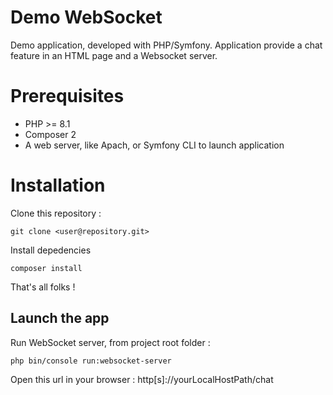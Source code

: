 # Demo WebSocket

Demo application, developed with PHP/Symfony. Application provide a chat feature in an HTML page and a Websocket server.


# Prerequisites

- PHP >= 8.1
- Composer 2
- A web server, like Apach, or Symfony CLI to launch application

# Installation

Clone this repository :

   `git clone <user@repository.git>`

Install depedencies

   `composer install`

That's all folks !

## Launch the app

Run WebSocket server, from project root folder :

    php bin/console run:websocket-server

Open this url in your browser : http[s]://yourLocalHostPath/chat
